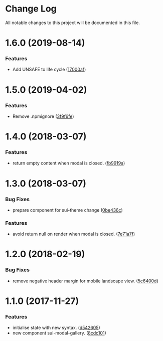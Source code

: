 # Change Log

All notable changes to this project will be documented in this file.

<a name="1.6.0"></a>
# 1.6.0 (2019-08-14)


### Features

* Add UNSAFE to life cycle ([17000af](https://github.com/SUI-Components/schibsted-spain-components/commit/17000af))



<a name="1.5.0"></a>
# 1.5.0 (2019-04-02)


### Features

* Remove .npmignore ([3f9f6fe](https://github.com/SUI-Components/schibsted-spain-components/commit/3f9f6fe))



<a name="1.4.0"></a>
# 1.4.0 (2018-03-07)


### Features

* return empty content when modal is closed. ([fb9919a](https://github.com/SUI-Components/schibsted-spain-components/commit/fb9919a))



<a name="1.3.0"></a>
# 1.3.0 (2018-03-07)


### Bug Fixes

* prepare component for sui-theme change ([0be436c](https://github.com/SUI-Components/schibsted-spain-components/commit/0be436c))


### Features

* avoid return null on render when modal is closed. ([7e71a7f](https://github.com/SUI-Components/schibsted-spain-components/commit/7e71a7f))



<a name="1.2.0"></a>
# 1.2.0 (2018-02-19)


### Bug Fixes

* remove negative header margin for mobile landscape view. ([5c6400d](https://github.com/SUI-Components/schibsted-spain-components/commit/5c6400d))



<a name="1.1.0"></a>
# 1.1.0 (2017-11-27)


### Features

* initialise state with new syntax. ([d542605](https://github.com/SUI-Components/schibsted-spain-components/commit/d542605))
* new component sui-modal-gallery. ([8cdc101](https://github.com/SUI-Components/schibsted-spain-components/commit/8cdc101))



